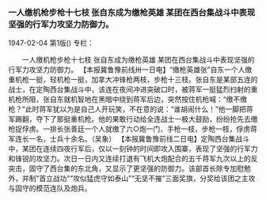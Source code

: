 ### 一人缴机枪步枪十七枝  张自东成为缴枪英雄  某团在西台集战斗中表现坚强的行军力攻坚力防御力。

1947-02-04
第1版()
专栏：

　　一人缴机枪步枪十七枝
    张自东成为缴枪英雄
    某团在西台集战斗中表现坚强的行军力攻坚力防御力。
    【本报冀鲁豫前线卅一日电】“缴枪英雄张”自东一个人缴重机枪一挺，轻机枪一挺，加拿大冲锋枪两枝，步枪十三枝。张自东是某部五连的战士，在定陶西台集战斗中，该连在夜间冲进突破口时，被蒋军一挺猛烈扫射的重机枪所阻，张自东就机智地在黑暗中绕到蒋军后边，突然按住机枪喊：“缴不缴枪？”此时蒋军犹以为是自己人开玩笑，不在意的说：“谁胡闹什么！”他一脚把蒋军踢翻，夺下了那挺重机枪。他的果敢行动给全连战士一极大鼓励，纷纷抢先去缴枪捉俘虏。一排长张善廷一个人就缴了六○炮一门，手枪一枝，步枪一枝，俘虏蒋军连长一名，士兵十余名。（吴象）
    【本报冀鲁豫前线二日电】定陶西台集战斗中，某团在连续四夜行军后，仅以一刻钟的时间即攻入围寨，表现了坚强的行军力和锋锐的攻坚力。次日一日内又连续打退有飞机大炮配合的五千蒋军九次以上的反突击，固守了西台集的东北角，又显示了更坚强的防御力。该部首长除专加慰勉外，并制“首立战功”“攻似猛虎守如泰山”“无坚不摧”三面奖旗，分奖给该团之主攻与固守的模范连队及炮兵。
